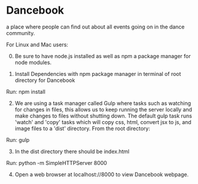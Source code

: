 # Dancebook
a place where people can find out about all events going on in the dance community. 

For Linux and Mac users: 

0) Be sure to have node.js installed as well as npm a package manager for node modules.

1) Install Dependencies with npm package manager in terminal of root directory for Dancebook

  Run: npm install
  
2) We are using a task manager called Gulp where tasks such as watching for changes in files,
this allows us to keep running the server locally and make changes to files without shutting down.
The default gulp task runs 'watch' and 'copy' tasks which will copy css, html, convert jsx to js, and image files
to a 'dist' directory. From the root directory:

  Run: gulp

3) In the dist directory there should be index.html

  Run: python -m SimpleHTTPServer 8000 
  
4) Open a web browser at localhost://8000 to view Dancebook webpage.
